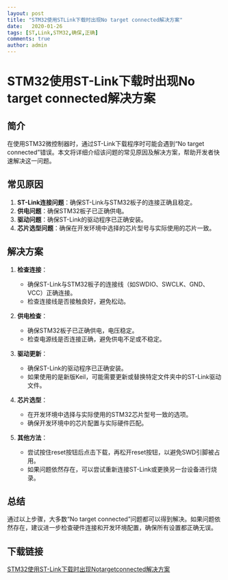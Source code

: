 ```yaml
---
layout: post
title: "STM32使用STLink下载时出现No target connected解决方案"
date:   2020-01-26
tags: [ST,Link,STM32,确保,正确]
comments: true
author: admin
---
```

# STM32使用ST-Link下载时出现No target connected解决方案

## 简介
在使用STM32微控制器时，通过ST-Link下载程序时可能会遇到“No target connected”错误。本文将详细介绍该问题的常见原因及解决方案，帮助开发者快速解决这一问题。

## 常见原因
1. **ST-Link连接问题**：确保ST-Link与STM32板子的连接正确且稳定。
2. **供电问题**：确保STM32板子已正确供电。
3. **驱动问题**：确保ST-Link的驱动程序已正确安装。
4. **芯片选型问题**：确保在开发环境中选择的芯片型号与实际使用的芯片一致。

## 解决方案
1. **检查连接**：
   - 确保ST-Link与STM32板子的连接线（如SWDIO、SWCLK、GND、VCC）正确连接。
   - 检查连接线是否接触良好，避免松动。

2. **供电检查**：
   - 确保STM32板子已正确供电，电压稳定。
   - 检查电源线是否连接正确，避免供电不足或不稳定。

3. **驱动更新**：
   - 确保ST-Link的驱动程序已正确安装。
   - 如果使用的是新版Keil，可能需要更新或替换特定文件夹中的ST-Link驱动文件。

4. **芯片选型**：
   - 在开发环境中选择与实际使用的STM32芯片型号一致的选项。
   - 确保开发环境中的芯片配置与实际硬件匹配。

5. **其他方法**：
   - 尝试按住reset按钮后点击下载，再松开reset按钮，以避免SWD引脚被占用。
   - 如果问题依然存在，可以尝试重新连接ST-Link或更换另一台设备进行烧录。

## 总结
通过以上步骤，大多数“No target connected”问题都可以得到解决。如果问题依然存在，建议进一步检查硬件连接和开发环境配置，确保所有设置都正确无误。

## 下载链接

[STM32使用ST-Link下载时出现Notargetconnected解决方案](https://pan.quark.cn/s/3472f685c571)